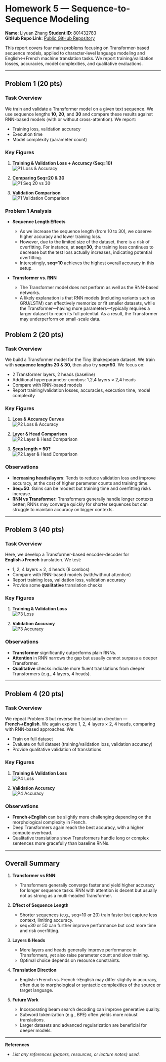 # Homework 5 — Sequence-to-Sequence Modeling

**Name**: Liyuan Zhang
**Student ID**: 801432783  
**GitHub Repo Link**: [Public GitHub Repository](https://github.com/LeeYuuuan/ECGR_5106_HW5)  

This report covers four main problems focusing on Transformer-based sequence models, applied to character-level language modeling and English↔French machine translation tasks. We report training/validation losses, accuracies, model complexities, and qualitative evaluations.

---

## Problem 1 (20 pts)

### Task Overview
We train and validate a Transformer model on a given text sequence. We use sequence lengths **10**, **20**, and **30** and compare these results against RNN-based models (with or without cross-attention). We report:
- Training loss, validation accuracy  
- Execution time  
- Model complexity (parameter count)  

### Key Figures

1. **Training & Validation Loss + Accuracy (Seq=10)**  
   ![P1 Loss & Accuracy](figs/p_1_loss_acc.png)

2. **Comparing Seq=20 & 30**  
   ![P1 Seq 20 vs 30](figs/p_1_seq_20_30.png)

3. **Validation Comparison**  
   ![P1 Validation Comparison](figs/p_1_Validation_Comparison.png)

### Problem 1 Analysis

- **Sequence Length Effects**  
  - As we increase the sequence length (from 10 to 30), we observe higher accuracy and lower training loss.  
  - However, due to the limited size of the dataset, there is a risk of overfitting. For instance, at **seq=30**, the training loss continues to decrease but the test loss actually increases, indicating potential overfitting.  
  - Interestingly, **seq=10** achieves the highest overall accuracy in this setup.

- **Transformer vs. RNN**  
  - The Transformer model does not perform as well as the RNN-based networks.  
  - A likely explanation is that RNN models (including variants such as GRU/LSTM) can effectively memorize or fit smaller datasets, while the Transformer—having more parameters—typically requires a larger dataset to reach its full potential. As a result, the Transformer may underperform on small-scale data.


## Problem 2 (20 pts)

### Task Overview
We build a Transformer model for the Tiny Shakespeare dataset. We train with **sequence lengths 20 & 30**, then also try **seq=50**. We focus on:
- 2 Transformer layers, 2 heads (baseline)  
- Additional hyperparameter combos: 1,2,4 layers × 2,4 heads  
- Compare with RNN-based models  
- Report training/validation losses, accuracies, execution time, model complexity

### Key Figures

1. **Loss & Accuracy Curves**  
   ![P2 Loss & Accuracy](figs/p_2_loss_acc.png)

2. **Layer & Head Comparison**  
   ![P2 Layer & Head Comparison](figs/p_2layer_and_head_comparison.png)

2. **Seqs length = 50?**  
   ![P2 Layer & Head Comparison](figs/p2_50.png)



### Observations
- **Increasing heads/layers**: Tends to reduce validation loss and improve accuracy, at the cost of higher parameter counts and training time.  
- **Seq=50**: Gains can be modest but training time and overfitting risks increase.  
- **RNN vs Transformer**: Transformers generally handle longer contexts better; RNNs may converge quickly for shorter sequences but can struggle to maintain accuracy on bigger contexts.

---

## Problem 3 (40 pts)

### Task Overview
Here, we develop a Transformer-based encoder-decoder for **English→French** translation. We test:
- 1, 2, 4 layers × 2, 4 heads (8 combos)  
- Compare with RNN-based models (with/without attention)  
- Report training loss, validation loss, validation accuracy  
- Provide some **qualitative** translation checks

### Key Figures

1. **Training & Validation Loss**  
   ![P3 Loss](p_3_loss.png)  

2. **Validation Accuracy**  
   ![P3 Accuracy](p_3_acc.png)

### Observations
- **Transformer** significantly outperforms plain RNNs.  
- **Attention** in RNN narrows the gap but usually cannot surpass a deeper Transformer.  
- **Qualitative** checks indicate more fluent translations from deeper Transformers (e.g., 4 layers, 4 heads).

---

## Problem 4 (20 pts)

### Task Overview
We repeat Problem 3 but reverse the translation direction — **French→English**. We again explore 1, 2, 4 layers × 2, 4 heads, comparing with RNN-based approaches. We:
- Train on full dataset  
- Evaluate on full dataset (training/validation loss, validation accuracy)  
- Provide qualitative validation of translations

### Key Figures

1. **Training & Validation Loss**  
   ![P4 Loss](p_4_loss.png)

2. **Validation Accuracy**  
   ![P4 Accuracy](p_4_acc.png)

### Observations
- **French→English** can be slightly more challenging depending on the morphological complexity in French.  
- Deep Transformers again reach the best accuracy, with a higher compute overhead.  
- Qualitative translations show Transformers handle long or complex sentences more gracefully than baseline RNNs.

---

## Overall Summary

1. **Transformer vs RNN**  
   - Transformers generally converge faster and yield higher accuracy for longer sequence tasks. RNN with attention is decent but usually not as strong as a multi-headed Transformer.  

2. **Effect of Sequence Length**  
   - Shorter sequences (e.g., seq=10 or 20) train faster but capture less context, limiting accuracy.  
   - seq=30 or 50 can further improve performance but cost more time and risk overfitting.  

3. **Layers & Heads**  
   - More layers and heads generally improve performance in Transformers, yet also raise parameter count and slow training.  
   - Optimal choice depends on resource constraints.  

4. **Translation Direction**  
   - English→French vs. French→English may differ slightly in accuracy, often due to morphological or syntactic complexities of the source or target language.  

5. **Future Work**  
   - Incorporating beam search decoding can improve generative quality.  
   - Subword tokenization (e.g., BPE) often yields more robust translations.  
   - Larger datasets and advanced regularization are beneficial for deeper models.

---

**References**  
- *List any references (papers, resources, or lecture notes) used.*

